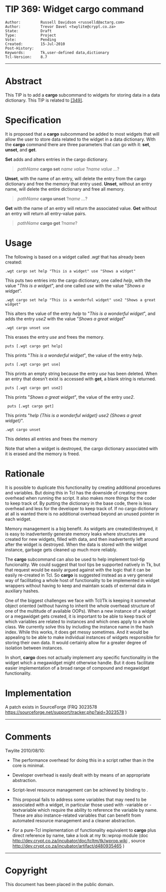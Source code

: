 # TIP 369: Widget cargo command
	Author:         Russell Davidson <russelld@actarg.com>
	Author:         Trevor Davel <twylite@crypt.co.za>
	State:          Draft
	Type:           Project
	Vote:           Pending
	Created:        15-Jul-2010
	Post-History:   
	Keywords:       Tk,user-defined data,dictionary
	Tcl-Version:    8.7
-----

# Abstract

This TIP is to add a **cargo** subcommand to widgets for storing data in a
data dictionary. This TIP is related to [[349]](349.md).

# Specification

It is proposed that a **cargo** subcommand be added to most widgets that
will allow the user to store data related to the widget in a data dictionary.
With the **cargo** command there are three parameters that can go with it:
**set**, **unset**, and **get**.

**Set** adds and alters entries in the cargo dictionary.

 > _pathName_ **cargo set** _name value_ ?_name value ..._?

**Unset**, with the name of an entry, will delete the entry from the cargo
dictionary and free the memory that entry used. **Unset**, without an entry
name, will delete the entire dictionary and free all memory.

 > _pathName_ **cargo unset** ?_name ..._?

**Get** with the name of an entry will return the associated value.
**Get** without an entry will return all entry-value pairs.

 > _pathName_ **cargo get** ?_name_?

# Usage

The following is based on a widget called _.wgt_ that has already been
created:

	.wgt cargo set help "This is a widget" use "Shows a widget"

This puts two entries into the cargo dictionary, one called _help_, with the
value "_This is a widget_", and one called _use_ with the value "_Shows a
widget_".

	.wgt cargo set help "This is a wonderful widget" use2 "Shows a great widget"

This alters the value of the entry _help_ to "_This is a wonderful
widget_", and adds the entry _use2_ with the value "_Shows a great
widget_"

	.wgt cargo unset use

This erases the entry _use_ and frees the memory.

	puts [.wgt cargo get help]

This prints "_This is a wonderful widget_", the value of the entry _help_.

	puts [.wgt cargo get use]

This prints an empty string because the entry _use_ has been deleted. When
an entry that doesn't exist is accessed with **get**, a blank string is
returned.

	puts [.wgt cargo get use2]

This prints "_Shows a great widget_", the value of the entry _use2_.

	 puts [.wgt cargo get]

This prints "_help \{This is a wonderful widget\} use2 \{Shows a great
widget\}_".

	.wgt cargo unset

This deletes all entries and frees the memory

Note that when a widget is destroyed, the cargo dictionary associated with it
is erased and the memory is freed.

# Rationale

It is possible to duplicate this functionality by creating additional
procedures and variables. But doing this in Tcl has the downside of creating
more overhead when running the script. It also makes more things for the coder
to keep track of. By putting the dictionary in the base code, there is less
overhead and less for the developer to keep track of. If no cargo dictionary
at all is wanted there is no additional overhead beyond an unused pointer in
each widget.

Memory management is a big benefit. As widgets are created/destroyed, it is
easy to inadvertently generate memory leaks where structures are created for
new widgets, filled with data, and then inadvertently left around after the
widget is destroyed. When the data is stored with the widget instance, garbage
gets cleaned up much more reliably.

The **cargo** subcommand can also be used to help implement tool-tip
funcionality.  We could suggest that tool tips be supported natively in Tk,
but that request would be easily argued against with the logic that it can be
easily re-created in Tcl. So **cargo** is suggested instead as a very
general way of facilitating a whole host of functionality to be implemented in
widget wrappers without having to keep and maintain scads of external data in
auxiliary hashes.

One of the biggest challenges we face with Tcl/Tk is keeping it somewhat
object oriented \(without having to inherit the whole overhead structure of one
of the multitude of available OOPs\). When a new instance of a widget or a
megawidget gets created, it is important to be able to keep track of which
variables are related to instances and which ones apply to a whole class. We
currently solve this by including the instance name in the hash index. While
this works, it does get messy sometimes. And it would be appealing to be able
to make individual instances of widgets responsible for storing their own
data. It would certainly allow for a greater degree of isolation between
instances.

In short, **cargo** does not actually implement any specific functionality
in the widget which a megawidget might otherwise handle. But it does
facilitate easier implementation of a broad range of compound and megawidget
functionality.

# Implementation

A patch exists in SourceForge \(FRQ 3023578
<https://sourceforge.net/support/tracker.php?aid=3023578> \)

----

# Comments

Twylite 2010/08/10:

   * The performance overhead for doing this in a script rather than in the core
     is minimal.

   * Developer overhead is easily dealt with by means of an appropriate 
     abstraction.

   * Script-level resource management can be achieved by binding to <Destroy>.

   * This proposal fails to address some variables that may need to be 
     associated with a widget, in particular those used with -variable or 
     -textvariable which require the ability to reference the variable by name.  
     These are also instance-related variables that can benefit from automated 
     resource management and a cleaner abstraction.

   * For a pure-Tcl implementation of functionality equivalent to **cargo**
     plus direct reference by name, take a look at my tk::wprop module
    \(doc <http://dev.crypt.co.za/incubator/doc/tcltm/tk/wprop.wiki> , source 
    <http://dev.crypt.co.za/incubator/artifact/d480935465> \)   

----

# Copyright

This document has been placed in the public domain.

